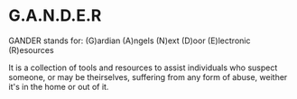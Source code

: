 # G.A.N.D.E.R
GANDER stands for: (G)ardian (A)ngels (N)ext (D)oor (E)lectronic (R)esources

It is a collection of tools and resources to assist individuals who suspect someone, or may be theirselves, suffering from any form of abuse, weither it's in the home or out of it.
